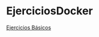 # EjerciciosDocker

[Ejercicios Básicos](https://github.com/javiesca/EjerciciosDocker/tree/main/Trabajo%20Docker%20Basico)

